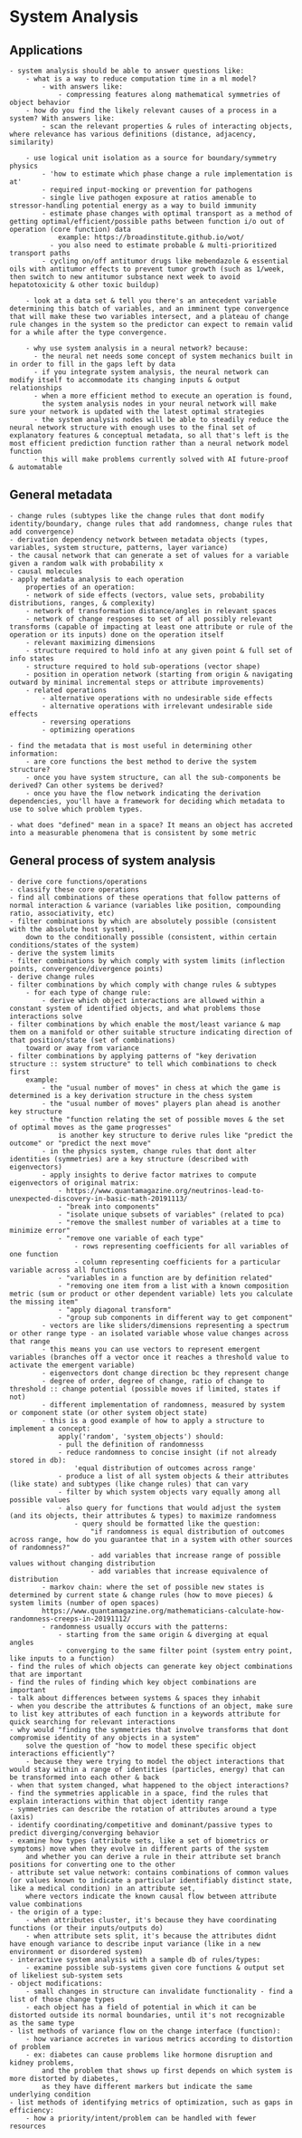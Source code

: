 # System Analysis

## Applications

	- system analysis should be able to answer questions like:
		- what is a way to reduce computation time in a ml model?
			- with answers like:
				- compressing features along mathematical symmetries of object behavior
		- how do you find the likely relevant causes of a process in a system? With answers like:
			- scan the relevant properties & rules of interacting objects, where relevance has various definitions (distance, adjacency, similarity)

		- use logical unit isolation as a source for boundary/symmetry physics
			- 'how to estimate which phase change a rule implementation is at'
		    - required input-mocking or prevention for pathogens
		   	- single live pathogen exposure at ratios amenable to stressor-handling potential energy as a way to build immunity
			- estimate phase changes with optimal transport as a method of getting optimal/efficient/possible paths between function i/o out of operation (core function) data
			    example: https://broadinstitute.github.io/wot/
			  - you also need to estimate probable & multi-prioritized transport paths
			- cycling on/off antitumor drugs like mebendazole & essential oils with antitumor effects to prevent tumor growth (such as 1/week, then switch to new antitumor substance next week to avoid hepatotoxicity & other toxic buildup)

		- look at a data set & tell you there's an antecedent variable determining this batch of variables, and an imminent type convergence that will make these two variables intersect, and a plateau of change rule changes in the system so the predictor can expect to remain valid for a while after the type convergence.

		- why use system analysis in a neural network? because:
		  - the neural net needs some concept of system mechanics built in in order to fill in the gaps left by data
		  - if you integrate system analysis, the neural network can modify itself to accommodate its changing inputs & output relationships
		  - when a more efficient method to execute an operation is found, 
		    the system analysis nodes in your neural network will make sure your network is updated with the latest optimal strategies
		  - the system analysis nodes will be able to steadily reduce the neural network structure with enough uses to the final set of explanatory features & conceptual metadata, so all that's left is the most efficient prediction function rather than a neural network model function
		  - this will make problems currently solved with AI future-proof & automatable

## General metadata

	- change rules (subtypes like the change rules that dont modify identity/boundary, change rules that add randomness, change rules that add convergence)
	- derivation dependency network between metadata objects (types, variables, system structure, patterns, layer variance)
	- the causal network that can generate a set of values for a variable given a random walk with probability x
	- causal molecules
	- apply metadata analysis to each operation
		properties of an operation:
		- network of side effects (vectors, value sets, probability distributions, ranges, & complexity)
		- network of transformation distance/angles in relevant spaces
		- network of change responses to set of all possibly relevant transforms (capable of impacting at least one attribute or rule of the operation or its inputs) done on the operation itself
		- relevant maximizing dimensions
		- structure required to hold info at any given point & full set of info states
		- structure required to hold sub-operations (vector shape) 
		- position in operation network (starting from origin & navigating outward by minimal incremental steps or attribute improvements)
		- related operations
			- alternative operations with no undesirable side effects
			- alternative operations with irrelevant undesirable side effects
			- reversing operations
			- optimizing operations

	- find the metadata that is most useful in determining other information:
		- are core functions the best method to derive the system structure?
		- once you have system structure, can all the sub-components be derived? Can other systems be derived?
		- once you have the flow network indicating the derivation dependencies, you'll have a framework for deciding which metadata to use to solve which problem types.

	- what does "defined" mean in a space? It means an object has accreted into a measurable phenomena that is consistent by some metric

## General process of system analysis

	- derive core functions/operations
	- classify these core operations
	- find all combinations of these operations that follow patterns of normal interaction & variance (variables like position, compounding ratio, associativity, etc)
	- filter combinations by which are absolutely possible (consistent with the absolute host system), 
		down to the conditionally possible (consistent, within certain conditions/states of the system)
	- derive the system limits
	- filter combinations by which comply with system limits (inflection points, convergence/divergence points)
	- derive change rules
	- filter combinations by which comply with change rules & subtypes
		- for each type of change rule:
			- derive which object interactions are allowed within a constant system of identified objects, and what problems those interactions solve
	- filter combinations by which enable the most/least variance & map them on a manifold or other suitable structure indicating direction of that position/state (set of combinations) 
		toward or away from variance
	- filter combinations by applying patterns of "key derivation structure :: system structure" to tell which combinations to check first
		example: 
			- the "usual number of moves" in chess at which the game is determined is a key derivation structure in the chess system 
			- the "usual number of moves" players plan ahead is another key structure
			- the "function relating the set of possible moves & the set of optimal moves as the game progresses" 
				is another key structure to derive rules like "predict the outcome" or "predict the next move"
			- in the physics system, change rules that dont alter identities (symmetries) are a key structure (described with eigenvectors)
			- apply insights to derive factor matrixes to compute eigenvectors of original matrix:
				- https://www.quantamagazine.org/neutrinos-lead-to-unexpected-discovery-in-basic-math-20191113/
				- "break into components"
				- "isolate unique subsets of variables" (related to pca)
				- "remove the smallest number of variables at a time to minimize error"
				- "remove one variable of each type"
					- rows representing coefficients for all variables of one function
					- column representing coefficients for a particular variable across all functions
				- "variables in a function are by definition related"
				- "removing one item from a list with a known composition metric (sum or product or other dependent variable) lets you calculate the missing item"
				- "apply diagonal transform"
				- "group sub components in different way to get component"
			- vectors are like sliders/dimensions representing a spectrum or other range type - an isolated variable whose value changes across that range
			- this means you can use vectors to represent emergent variables (branches off a vector once it reaches a threshold value to activate the emergent variable)
			- eigenvectors dont change direction bc they represent change
			- degree of order, degree of change, ratio of change to threshold :: change potential (possible moves if limited, states if not)
			- different implementation of randomness, measured by system or component state (or other system object state)
			- this is a good example of how to apply a structure to implement a concept:
				apply('random', 'system_objects') should:
				- pull the definition of randomnesss
				- reduce randomness to concise insight (if not already stored in db): 
					'equal distribution of outcomes across range'
				- produce a list of all system objects & their attributes (like state) and subtypes (like change rules) that can vary
				- filter by which system objects vary equally among all possible values
				- also query for functions that would adjust the system (and its objects, their attributes & types) to maximize randomness
					- query should be formatted like the question:
						"if randomness is equal distribution of outcomes across range, how do you guarantee that in a system with other sources of randomness?"
						- add variables that increase range of possible values without changing distribution
						- add variables that increase equivalence of distribution
			- markov chain: where the set of possible new states is determined by current state & change rules (how to move pieces) & system limits (number of open spaces)
			https://www.quantamagazine.org/mathematicians-calculate-how-randomness-creeps-in-20191112/
			- randomness usually occurs with the patterns:
				- starting from the same origin & diverging at equal angles
				- converging to the same filter point (system entry point, like inputs to a function)
	- find the rules of which objects can generate key object combinations that are important 
	- find the rules of finding which key object combinations are important
	- talk about differences between systems & spaces they inhabit
	- when you describe the attributes & functions of an object, make sure to list key attributes of each function in a keywords attribute for quick searching for relevant interactions
	- why would "finding the symmetries that involve transforms that dont compromise identity of any objects in a system" 
		solve the question of "how to model these specific object interactions efficiently"?
		- because they were trying to model the object interactions that would stay within a range of identities (particles, energy) that can be transformed into each other & back
	- when that system changed, what happened to the object interactions?
	- find the symmetries applicable in a space, find the rules that explain interactions within that object identity range
	- symmetries can describe the rotation of attributes around a type (axis)
	- identify coordinating/competitive and dominant/passive types to predict diverging/converging behavior
	- examine how types (attribute sets, like a set of biometrics or symptoms) move when they evolve in different parts of the system
		and whether you can derive a rule in their attribute set branch positions for converting one to the other
	- attribute set value network: contains combinations of common values (or values known to indicate a particular identifiably distinct state, like a medical condition) in an attribute set, 
		where vectors indicate the known causal flow between attribute value combinations
	- the origin of a type: 
		- when attributes cluster, it's because they have coordinating functions (or their inputs/outputs do)
		- when attribute sets split, it's because the attributes didnt have enough variance to describe input variance (like in a new environment or disordered system)
	- interactive system analysis with a sample db of rules/types:
		- examine possible sub-systems given core functions & output set of likeliest sub-system sets
	- object modifications:
		- small changes in structure can invalidate functionality - find a list of those change types
		- each object has a field of potential in which it can be distorted outside its normal boundaries, until it's not recognizable as the same type
	- list methods of variance flow on the change interface (function):
		- how variance accretes in various metrics according to distortion of problem
		- ex: diabetes can cause problems like hormone disruption and kidney problems, 
			and the problem that shows up first depends on which system is more distorted by diabetes,
			as they have different markers but indicate the same underlying condition
	- list methods of identifying metrics of optimization, such as gaps in efficiency:
		- how a priority/intent/problem can be handled with fewer resources
